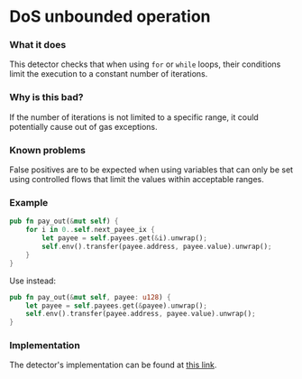 # DoS unbounded operation

### What it does

This detector checks that when using `for` or `while` loops, their conditions limit the execution to a constant number of iterations.

### Why is this bad?

If the number of iterations is not limited to a specific range, it could potentially cause out of gas exceptions.

### Known problems

False positives are to be expected when using variables that can only be set using controlled flows that limit the values within acceptable ranges.

### Example

```rust
pub fn pay_out(&mut self) {
    for i in 0..self.next_payee_ix {
        let payee = self.payees.get(&i).unwrap();
        self.env().transfer(payee.address, payee.value).unwrap();
    }
}
```

Use instead:

```rust
pub fn pay_out(&mut self, payee: u128) {
    let payee = self.payees.get(&payee).unwrap();
    self.env().transfer(payee.address, payee.value).unwrap();
}
```

### Implementation

The detector's implementation can be found at [this link](https://github.com/CoinFabrik/scout/tree/main/detectors/dos-unbounded-operation).
